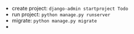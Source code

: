 - create project: `django-admin startproject Todo`
- run project: `python manage.py runserver`
- migrate: `python manage.py migrate`
- 